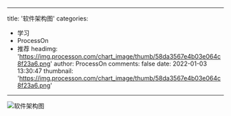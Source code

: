 
---
title: '软件架构图'
categories: 
 - 学习
 - ProcessOn
 - 推荐
headimg: 'https://img.processon.com/chart_image/thumb/58da3567e4b03e064c8f23a6.png'
author: ProcessOn
comments: false
date: 2022-01-03 13:30:47
thumbnail: 'https://img.processon.com/chart_image/thumb/58da3567e4b03e064c8f23a6.png'
---

<div>   
<img class="thumb" alt="软件架构图" src="https://img.processon.com/chart_image/thumb/58da3567e4b03e064c8f23a6.png" referrerpolicy="no-referrer">
<p></p>  
</div>
            
